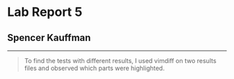 # Lab Report 5

## Spencer Kauffman

---

> To find the tests with different results, I used vimdiff on two results files and observed which parts were highlighted.

